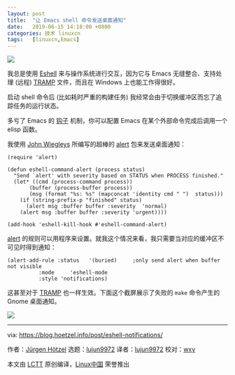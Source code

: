 ```yaml
---
layout: post
title:	"让 Emacs shell 命令发送桌面通知"
date:	2019-06-15 14:18:00 +0800 
categories:	技术 linuxcn 
tags:	[linuxcn,Emacs]
---
```



![](/Asserts/Images//attachment/album/201906/15/141759hzm80sv30kfp4ssv.jpg)


我总是使用 [Eshell](https://www.gnu.org/software/emacs/manual/html_mono/eshell.html "Eshell") 来与操作系统进行交互，因为它与 Emacs 无缝整合、支持处理 (远程) [TRAMP](https://www.gnu.org/software/tramp/ "TRAMP") 文件，而且在 Windows 上也能工作得很好。


启动 shell 命令后 (比如耗时严重的构建任务) 我经常会由于切换缓冲区而忘了追踪任务的运行状态。


多亏了 Emacs 的 [钩子](https://www.gnu.org/software/emacs/manual/html_node/emacs/Hooks.html "hooks") 机制，你可以配置 Emacs 在某个外部命令完成后调用一个 elisp 函数。


我使用 [John Wiegleys](https://github.com/jwiegley "John Wiegleys") 所编写的超棒的 [alert](https://github.com/jwiegley/alert "alert") 包来发送桌面通知：



```
(require 'alert)

(defun eshell-command-alert (process status)
  "Send `alert' with severity based on STATUS when PROCESS finished."
  (let* ((cmd (process-command process))
       (buffer (process-buffer process))
       (msg (format "%s: %s" (mapconcat 'identity cmd " ")  status)))
    (if (string-prefix-p "finished" status)
      (alert msg :buffer buffer :severity  'normal)
    (alert msg :buffer buffer :severity 'urgent))))

(add-hook 'eshell-kill-hook #'eshell-command-alert)
```

[alert](https://github.com/jwiegley/alert "alert") 的规则可以用程序来设置。就我这个情况来看，我只需要当对应的缓冲区不可见时得到通知：



```
(alert-add-rule :status   '(buried)     ;only send alert when buffer not visible
          :mode     'eshell-mode
          :style 'notifications)
```

这甚至对于 [TRAMP](https://www.gnu.org/software/tramp/ "TRAMP") 也一样生效。下面这个截屏展示了失败的 `make` 命令产生的 Gnome 桌面通知。


![](/Asserts/Images//attachment/album/201906/15/141841i4s79i1bkd0z70t3.png)




---


via: <https://blog.hoetzel.info/post/eshell-notifications/>


作者：[Jürgen Hötzel](https://blog.hoetzel.info) 选题：[lujun9972](https://github.com/lujun9972) 译者：[lujun9972](https://github.com/lujun9972) 校对：[wxy](https://github.com/wxy)


本文由 [LCTT](https://github.com/LCTT/TranslateProject) 原创编译，[Linux中国](https://linux.cn/) 荣誉推出

